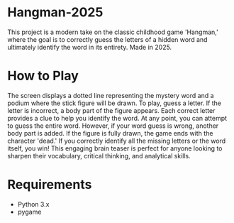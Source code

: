 # Hangman-2025
This project is a modern take on the classic childhood game 'Hangman,' where the goal is to correctly guess the letters of a hidden word and ultimately identify the word in its entirety. Made in 2025.

# How to Play
The screen displays a dotted line representing the mystery word and a podium where the stick figure will be drawn. To play, guess a letter. If the letter is incorrect, a body part of the figure appears. Each correct letter provides a clue to help you identify the word. At any point, you can attempt to guess the entire word. However, if your word guess is wrong, another body part is added. If the figure is fully drawn, the game ends with the character 'dead.' If you correctly identify all the missing letters or the word itself, you win! This engaging brain teaser is perfect for anyone looking to sharpen their vocabulary, critical thinking, and analytical skills.

# Requirements
- Python 3.x
- pygame
